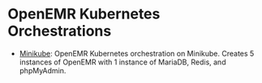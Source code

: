 # OpenEMR Kubernetes Orchestrations
  - [Minikube](minikube): OpenEMR Kubernetes orchestration on Minikube. Creates 5 instances of OpenEMR with 1 instance of MariaDB, Redis, and phpMyAdmin.


